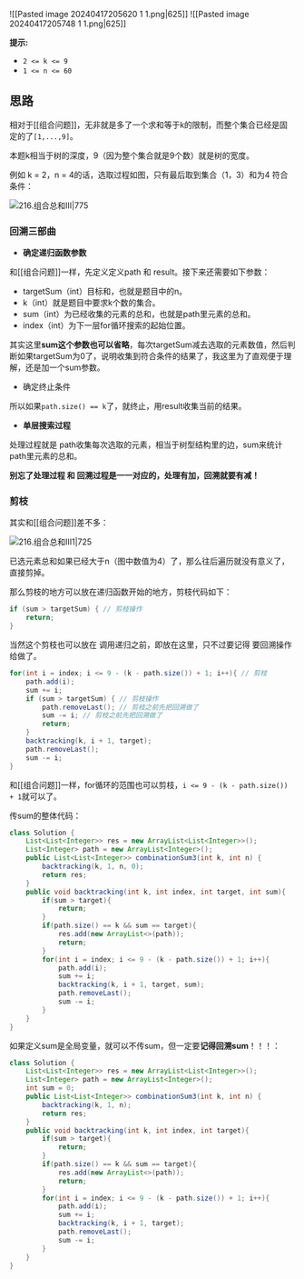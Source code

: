 ![[Pasted image 20240417205620 1 1.png|625]]
![[Pasted image 20240417205748 1 1.png|625]]

**提示:**
- `2 <= k <= 9`
- `1 <= n <= 60`

## 思路

相对于[[组合问题]]，无非就是多了一个求和等于k的限制，而整个集合已经是固定的了`[1,...,9]`。

本题k相当于树的深度，9（因为整个集合就是9个数）就是树的宽度。

例如 k = 2，n = 4的话，选取过程如图，只有最后取到集合（1，3）和为4 符合条件：

![216.组合总和III|775](https://code-thinking-1253855093.file.myqcloud.com/pics/20201123195717975.png)

### 回溯三部曲

- **确定递归函数参数**

和[[组合问题]]一样，先定义定义path 和 result。接下来还需要如下参数：

- targetSum（int）目标和，也就是题目中的n。
- k（int）就是题目中要求k个数的集合。
- sum（int）为已经收集的元素的总和，也就是path里元素的总和。
- index（int）为下一层for循环搜索的起始位置。

其实这里**sum这个参数也可以省略**，每次targetSum减去选取的元素数值，然后判断如果targetSum为0了，说明收集到符合条件的结果了，我这里为了直观便于理解，还是加一个sum参数。

- 确定终止条件

所以如果`path.size() == k`了，就终止，用result收集当前的结果。

- **单层搜索过程**

处理过程就是 path收集每次选取的元素，相当于树型结构里的边，sum来统计path里元素的总和。

**别忘了处理过程 和 回溯过程是一一对应的，处理有加，回溯就要有减！**

### 剪枝

其实和[[组合问题]]差不多：

![216.组合总和III1|725](https://code-thinking-1253855093.file.myqcloud.com/pics/2020112319580476.png)

已选元素总和如果已经大于n（图中数值为4）了，那么往后遍历就没有意义了，直接剪掉。

那么剪枝的地方可以放在递归函数开始的地方，剪枝代码如下：

```java
if (sum > targetSum) { // 剪枝操作
    return;
}
```

当然这个剪枝也可以放在 调用递归之前，即放在这里，只不过要记得 要回溯操作给做了。

```java
for(int i = index; i <= 9 - (k - path.size()) + 1; i++){ // 剪枝
    path.add(i);
    sum += i;
    if (sum > targetSum) { // 剪枝操作
        path.removeLast(); // 剪枝之前先把回溯做了
        sum -= i; // 剪枝之前先把回溯做了
        return;
    }
    backtracking(k, i + 1, target);
    path.removeLast();
    sum -= i;
}
```

和[[组合问题]]一样，for循环的范围也可以剪枝，`i <= 9 - (k - path.size()) + 1`就可以了。

传sum的整体代码：

```java
class Solution {
    List<List<Integer>> res = new ArrayList<List<Integer>>();
    List<Integer> path = new ArrayList<Integer>(); 
    public List<List<Integer>> combinationSum3(int k, int n) {
        backtracking(k, 1, n, 0);
        return res;
    }
    public void backtracking(int k, int index, int target, int sum){
        if(sum > target){
            return;
        }
        if(path.size() == k && sum == target){
            res.add(new ArrayList<>(path));
            return;
        }
        for(int i = index; i <= 9 - (k - path.size()) + 1; i++){ 
            path.add(i);
            sum += i;
            backtracking(k, i + 1, target, sum);
            path.removeLast();
            sum -= i;
        }
    }
}
```

如果定义sum是全局变量，就可以不传sum，但一定要**记得回溯sum**！！！：

```java
class Solution {
    List<List<Integer>> res = new ArrayList<List<Integer>>();
    List<Integer> path = new ArrayList<Integer>(); 
    int sum = 0;
    public List<List<Integer>> combinationSum3(int k, int n) {
        backtracking(k, 1, n);
        return res;
    }
    public void backtracking(int k, int index, int target){
        if(sum > target){
            return;
        }
        if(path.size() == k && sum == target){
            res.add(new ArrayList<>(path));
            return;
        }
        for(int i = index; i <= 9 - (k - path.size()) + 1; i++){ 
            path.add(i);
            sum += i;
            backtracking(k, i + 1, target);
            path.removeLast();
            sum -= i;
        }
    }
}
```
